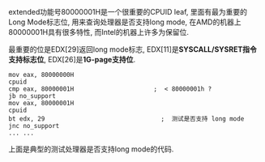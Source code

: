 extended功能号80000001H是一个很重要的CPUID leaf, 里面有最为重要的Long Mode标志位, 用来查询处理器是否支持long mode, 在AMD的机器上80000001H具有很多特性, 而Intel的机器上许多为保留位. 

最重要的位是EDX[29]返回long mode标志, EDX[11]是**SYSCALL/SYSRET指令支持标志位**, EDX[26]是**1G\-page支持位**. 

```assembly
mov eax, 80000000H
cpuid
cmp eax, 80000001H                      ;  < 80000001h ?
jb no_support
mov eax, 80000001H
cpuid
bt edx, 29                                ;  测试是否支持 long mode
jnc no_support
... ...
```

上面是典型的测试处理器是否支持long mode的代码. 